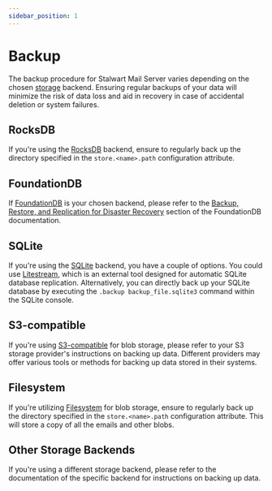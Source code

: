 ```yaml
---
sidebar_position: 1
---
```


# Backup

The backup procedure for Stalwart Mail Server varies depending on the chosen [storage](/docs/storage/overview.md) backend. Ensuring regular backups of your data will minimize the risk of data loss and aid in recovery in case of accidental deletion or system failures.

## RocksDB

If you're using the [RocksDB](/docs/storage/backends/rocksdb) backend, ensure to regularly back up the directory specified in the `store.<name>.path` configuration attribute.

## FoundationDB

If [FoundationDB](/docs/storage/backends/foundationdb) is your chosen backend, please refer to the [Backup, Restore, and Replication for Disaster Recovery](https://apple.github.io/foundationdb/backups.html) section of the FoundationDB documentation.

## SQLite

If you're using the [SQLite](/docs/storage/backends/sqlite) backend, you have a couple of options. You could use [Litestream](https://litestream.io/), which is an external tool designed for automatic SQLite database replication. Alternatively, you can directly back up your SQLite database by executing the `.backup backup_file.sqlite3` command within the SQLite console.

## S3-compatible

If you're using [S3-compatible](/docs/storage/backends/s3) for blob storage, please refer to your S3 storage provider's instructions on backing up data. Different providers may offer various tools or methods for backing up data stored in their systems. 

## Filesystem

If you're utilizing [Filesystem](/docs/storage/backends/filesystem) for blob storage, ensure to regularly back up the directory specified in the `store.<name>.path` configuration attribute. This will store a copy of all the emails and other blobs.
 
## Other Storage Backends

If you're using a different storage backend, please refer to the documentation of the specific backend for instructions on backing up data.

